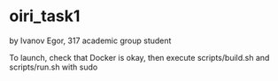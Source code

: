 # oiri_task1

by Ivanov Egor, 317 academic group student

To launch, check that Docker is okay, then execute scripts/build.sh and scripts/run.sh with sudo
